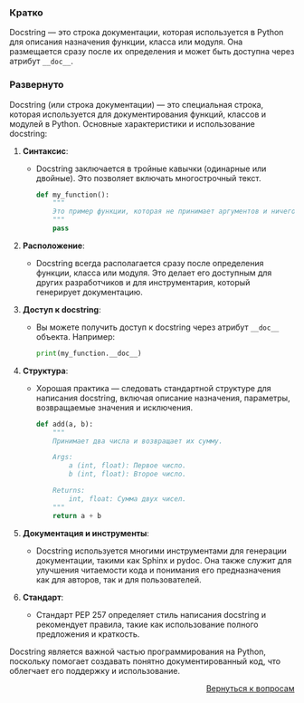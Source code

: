 ### Кратко

Docstring — это строка документации, которая используется в Python для описания назначения функции, класса или модуля.
Она размещается сразу после их определения и может быть доступна через атрибут `__doc__`.

### Развернуто

Docstring (или строка документации) — это специальная строка, которая используется для документирования функций,
классов и модулей в Python. Основные характеристики и использование docstring:

1. **Синтаксис**:
    
    - Docstring заключается в тройные кавычки (одинарные или двойные). Это позволяет включать многострочный
      текст.
      
      ```python
      def my_function():
          """
          Это пример функции, которая не принимает аргументов и ничего не возвращает.
          """
          pass
      ```

2. **Расположение**:
    
    - Docstring всегда располагается сразу после определения функции, класса или модуля. Это делает его
      доступным для других разработчиков и для инструментария, который генерирует документацию.

3. **Доступ к docstring**:
    
    - Вы можете получить доступ к docstring через атрибут `__doc__` объекта. Например:
      
      ```python
      print(my_function.__doc__)
      ```

4. **Структура**:
    
    - Хорошая практика — следовать стандартной структуре для написания docstring, включая описание
      назначения, параметры, возвращаемые значения и исключения.
      
      ```python
      def add(a, b):
          """
          Принимает два числа и возвращает их сумму.

          Args:
              a (int, float): Первое число.
              b (int, float): Второе число.
   
          Returns:
              int, float: Сумма двух чисел.
          """
          return a + b
      ```

5. **Документация и инструменты**:
    
    - Docstring используется многими инструментами для генерации документации, такими как
      Sphinx и pydoc. Она также служит для улучшения читаемости кода и понимания его предназначения как для авторов,
      так и для пользователей.

6. **Стандарт**:
    
    - Стандарт PEP 257 определяет стиль написания docstring и рекомендует правила, такие как использование
      полного предложения и краткость.

Docstring является важной частью программирования на Python, поскольку помогает создавать понятно документированный
код, что облегчает его поддержку и использование.

<div align="right">

[Вернуться к вопросам](../Вопросы.md)

</div>
